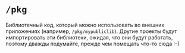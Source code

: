 # `/pkg`

Библиотечный код, который можно использовать во внешних приложениях (например, `/pkg/mypubliclib`). Другие проекты будут импортировать эти библиотеки, ожидая, что они будут работать, поэтому дважды подумайте, прежде чем помещать что-то сюда :-)
